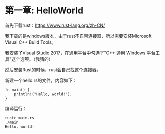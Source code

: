 第一章: HelloWorld
=====

首先下载rust：https://www.rust-lang.org/zh-CN/

我下载的是windows版本，由于rust不自带连接器，所以需要安装Microsoft Visual C++ Build Tools。

我安装了Visual Studio 2017，在通用平台中勾选了"C++ 通用 Windows 平台工具"这个选项。（我猜的）

然后安装Rust的时候，rust会自己找这个连接器。

新建一个hello.rs的文件，内容如下：
```
fn main() {
    println!("Hello, world!");
}
```

编译运行：
```
rustc main.rs
./main
Hello, world!
```
